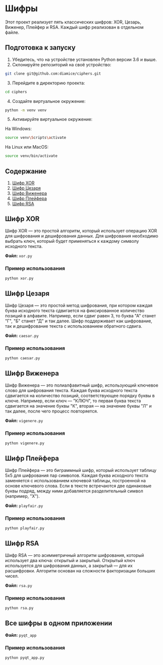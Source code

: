 # Шифры

Этот проект реализует пять классических шифров: XOR, Цезарь, Виженер, Плейфер и RSA. Каждый шифр реализован в отдельном
файле.

## Подготовка к запуску

1. Убедитесь, что на устройстве установлен Python версии 3.6 и выше.
2. Склонируйте репозиторий на своё устройство:

```bash
git clone git@github.com:diamice/ciphers.git
```

3. Перейдите в директорию проекта:

```bash
cd ciphers
```

4. Создайте виртуальное окружение:

```bash
python -m venv venv
```

5. Активируйте виртуальное окружение:

На Windows:

```bash
source venv\Scripts\activate
```

На Linux или MacOS:

```bash
source venv/bin/activate
```

## Содержание

1. [Шифр XOR](https://github.com/diamice/ciphers/blob/main/xor.py)
2. [Шифр Цезаря](https://github.com/diamice/ciphers/blob/main/caesar.py)
3. [Шифр Виженера](https://github.com/diamice/ciphers/blob/main/vigenere.py)
4. [Шифр Плейфера](https://github.com/diamice/ciphers/blob/main/playfair.py)
5. [Шифр RSA](https://github.com/diamice/ciphers/blob/main/rsa.py)

## Шифр XOR

Шифр XOR — это простой алгоритм, который использует операцию XOR для шифрования и дешифрования данных. Для шифрования
необходимо выбрать ключ, который будет применяться к каждому символу исходного текста.

**Файл:** `xor.py`

### Пример использования

```python
python xor.py
```

## Шифр Цезаря

Шифр Цезаря — это простой метод шифрования, при котором каждая буква исходного текста сдвигается на фиксированное
количество позиций в алфавите. Например, если сдвиг равен 3, то буква "А" станет "Г", "Б" станет "Д" и так далее. Шифр
поддерживает как шифрование, так и дешифрование текста с использованием обратного сдвига.

**Файл:** `caesar.py`

### Пример использования

```python
python caesar.py
```

## Шифр Виженера

Шифр Виженера — это полиалфавитный шифр, использующий ключевое слово для шифрования текста. Каждая буква исходного
текста сдвигается на количество позиций, соответствующее порядку буквы в ключе. Например, если ключ — "КЛЮЧ", то первая
буква текста сдвигается на значение буквы "К", вторая — на значение буквы "Л" и так далее, после чего процесс
повторяется.

**Файл:** `vigenere.py`

### Пример использования

```python
python vigenere.py
```

## Шифр Плейфера

Шифр Плейфера — это биграммный шифр, который использует таблицу 5x5 для шифрования пар символов. Каждая буква исходного
текста заменяется с использованием ключевой таблицы, построенной на основе ключевого слова. Если в тексте встречаются
две одинаковые буквы подряд, между ними добавляется разделительный символ (например, "X").

**Файл:** `playfair.py`

### Пример использования

```python
python playfair.py
```

## Шифр RSA

Шифр RSA — это асимметричный алгоритм шифрования, который использует два ключа: открытый и закрытый. Открытый ключ
используется для шифрования данных, а закрытый — для их расшифровки. Алгоритм основан на сложности факторизации больших
чисел.

**Файл:** `rsa.py`

### Пример использования

```python
python rsa.py
```

## Все шифры в одном приложении
**Файл:** `pyqt_app`

### Пример использования
```python
python pyqt_app.py
```